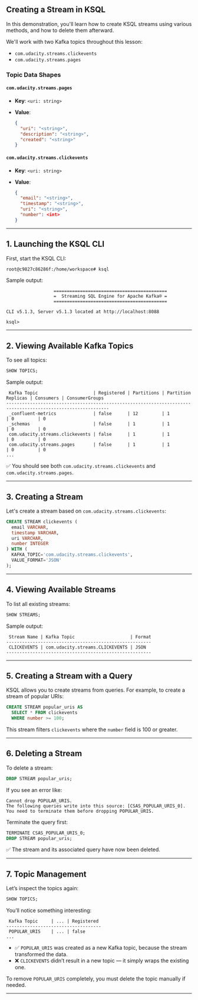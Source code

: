 ## Creating a Stream in KSQL

In this demonstration, you'll learn how to create KSQL streams using various methods, and how to delete them afterward.

We'll work with two Kafka topics throughout this lesson:

* `com.udacity.streams.clickevents`
* `com.udacity.streams.pages`

### Topic Data Shapes

#### `com.udacity.streams.pages`

* **Key**: `<uri: string>`
* **Value**:

  ```json
  {
    "uri": "<string>",
    "description": "<string>",
    "created": "<string>"
  }
  ```

#### `com.udacity.streams.clickevents`

* **Key**: `<uri: string>`
* **Value**:

  ```json
  {
    "email": "<string>",
    "timestamp": "<string>",
    "uri": "<string>",
    "number": <int>
  }
  ```

---

## 1. Launching the KSQL CLI

First, start the KSQL CLI:

```bash
root@c9827c86286f:/home/workspace# ksql
```

Sample output:

```
                  ===========================================
                  =  Streaming SQL Engine for Apache Kafka® =
                  ===========================================

CLI v5.1.3, Server v5.1.3 located at http://localhost:8088

ksql>
```

---

## 2. Viewing Available Kafka Topics

To see all topics:

```sql
SHOW TOPICS;
```

Sample output:

```
 Kafka Topic                     | Registered | Partitions | Partition Replicas | Consumers | ConsumerGroups
-------------------------------------------------------------------------------------------------------------
 _confluent-metrics              | false      | 12         | 1                  | 0         | 0
 _schemas                        | false      | 1          | 1                  | 0         | 0
 com.udacity.streams.clickevents | false      | 1          | 1                  | 0         | 0
 com.udacity.streams.pages       | false      | 1          | 1                  | 0         | 0
...
```

✅ You should see both `com.udacity.streams.clickevents` and `com.udacity.streams.pages`.

---

## 3. Creating a Stream

Let's create a stream based on `com.udacity.streams.clickevents`:

```sql
CREATE STREAM clickevents (
  email VARCHAR,
  timestamp VARCHAR,
  uri VARCHAR,
  number INTEGER
) WITH (
  KAFKA_TOPIC='com.udacity.streams.clickevents',
  VALUE_FORMAT='JSON'
);
```

---

## 4. Viewing Available Streams

To list all existing streams:

```sql
SHOW STREAMS;
```

Sample output:

```
 Stream Name | Kafka Topic                     | Format
-------------------------------------------------------
 CLICKEVENTS | com.udacity.streams.CLICKEVENTS | JSON
-------------------------------------------------------
```

---

## 5. Creating a Stream with a Query

KSQL allows you to create streams from queries. For example, to create a stream of popular URIs:

```sql
CREATE STREAM popular_uris AS
  SELECT * FROM clickevents
  WHERE number >= 100;
```

This stream filters `clickevents` where the `number` field is 100 or greater.

---

## 6. Deleting a Stream

To delete a stream:

```sql
DROP STREAM popular_uris;
```

If you see an error like:

```
Cannot drop POPULAR_URIS.
The following queries write into this source: [CSAS_POPULAR_URIS_0].
You need to terminate them before dropping POPULAR_URIS.
```

Terminate the query first:

```sql
TERMINATE CSAS_POPULAR_URIS_0;
DROP STREAM popular_uris;
```

✅ The stream and its associated query have now been deleted.

---

## 7. Topic Management

Let’s inspect the topics again:

```sql
SHOW TOPICS;
```

You’ll notice something interesting:

```
 Kafka Topic     | ... | Registered
------------------------------------
 POPULAR_URIS    | ... | false
...
```

* ✅ `POPULAR_URIS` was created as a new Kafka topic, because the stream transformed the data.
* ❌ `CLICKEVENTS` didn’t result in a new topic — it simply wraps the existing one.

To remove `POPULAR_URIS` completely, you must delete the topic manually if needed.

---
